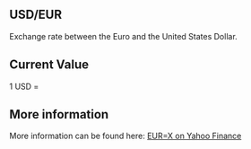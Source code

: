 ## USD/EUR

Exchange rate between the Euro and the United States Dollar.

## Current Value

1 USD = <Topic topic="finance/stock-exchange/currency/USD/EUR" decimals="3" unit="EUR"/>

## More information

More information can be found here: [EUR=X on Yahoo Finance](https://finance.yahoo.com/quote/EUR=X/)
